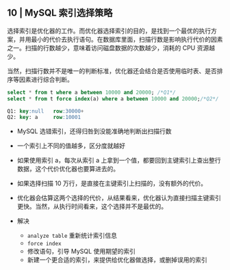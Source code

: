 ## 10 | MySQL 索引选择策略

选择索引是优化器的工作。而优化器选择索引的目的，是找到一个最优的执行方案，并用最小的代价去执行语句。在数据库里面，扫描行数是影响执行代价的因素之一。扫描的行数越少，意味着访问磁盘数据的次数越少，消耗的 CPU 资源越少。

当然，扫描行数并不是唯一的判断标准，优化器还会结合是否使用临时表、是否排序等因素进行综合判断。

```sql
select * from t where a between 10000 and 20000; /*Q1*/
select * from t force index(a) where a between 10000 and 20000;/*Q2*/

Q1: key:null   row:30000+
Q2: key: a     row:10001
```

- MySQL 选错索引，还得归咎到没能准确地判断出扫描行数
- 一个索引上不同的值越多，区分度就越好
- 如果使用索引 a，每次从索引 a 上拿到一个值，都要回到主键索引上查出整行数据，这个代价优化器也要算进去的。
- 如果选择扫描 10 万行，是直接在主键索引上扫描的，没有额外的代价。
- 优化器会估算这两个选择的代价，从结果看来，优化器认为直接扫描主键索引更快。当然，从执行时间看来，这个选择并不是最优的。

- 解决
  - `analyze table` 重新统计索引信息
  - `force index`
  - 修改语句，引导 MySQL 使用期望的索引
  - 新建一个更合适的索引，来提供给优化器做选择，或删掉误用的索引
